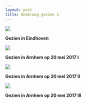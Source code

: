 ```yaml
---
layout: post
title: Onderweg gezien 1
---
```


![](/thunder/img/IMGP4398.jpg-2)

**Gezien in Eindhoven**

![](/thunder/img/IMGP8070.jpg-2)

**Gezien in Arnhem op 20 mei 2017 I**

![](/thunder/img/IMGP8070.jpg-2)

**Gezien in Arnhem op 20 mei 2017 II**

![](/thunder/img/IMGP8082.jpg-2)

**Gezien in Arnhem op 20 mei 2017 III**


